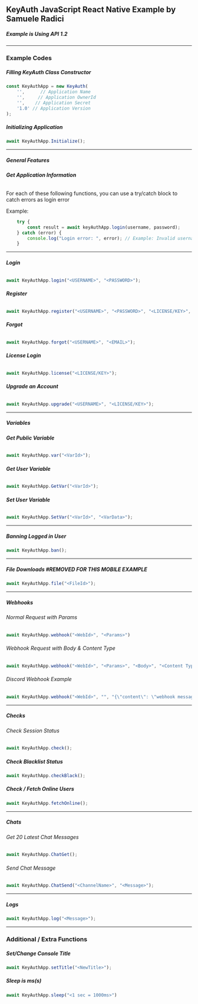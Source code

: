 ## KeyAuth JavaScript React Native Example by Samuele Radici

##### Example is Using API 1.2

-----------
### **Example Codes**



##### **Filling KeyAuth Class Constructor**
```js
const KeyAuthApp = new KeyAuth(
    '',      // Application Name
    '',     // Application OwnerId
    '',    // Application Secret
    '1.0' // Application Version
);
```

##### **Initializing Application**
```js
await KeyAuthApp.Initialize();
```
---

##### **General Features**

###### **Get Application Information**
For each of these following functions, you can use a try/catch block to catch errors as login error

Example:
```js
    try {
        const result = await keyAuthApp.login(username, password);
    } catch (error) {
        console.log("Login error: ", error); // Example: Invalid username or password
    }
```

---

###### **Login**
```js
await KeyAuthApp.login("<USERNAME>", "<PASSWORD>");
```

###### **Register**
```js
await KeyAuthApp.register("<USERNAME>", "<PASSWORD>", "<LICENSE/KEY>", "<OPTIONAL EMAIL>")
```

###### **Forgot**
```js
await KeyAuthApp.forgot("<USERNAME>", "<EMAIL>");
```

###### **License Login**
```js
await KeyAuthApp.license("<LICENSE/KEY>");
```

###### **Upgrade an Account**
```js
await KeyAuthApp.upgrade("<USERNAME>", "<LICENSE/KEY>");
```
---

##### **Variables**
###### **Get Public Variable**
```js
await KeyAuthApp.var("<VarId>");
```

###### **Get User Variable**
```js
await KeyAuthApp.GetVar("<VarId>");
```

###### **Set User Variable**
```js
await KeyAuthApp.SetVar("<VarId>", "<VarData>");
```
---
##### **Banning Logged in User**
```js
await KeyAuthApp.ban();
```
---

##### **File Downloads** #REMOVED FOR THIS MOBILE EXAMPLE
```js
await KeyAuthApp.file("<FileId>");
```
---
##### **Webhooks**

###### Normal Request with Params
```js
await KeyAuthApp.webhook("<WebId>", "<Params>")
```

###### Webhook Request with Body & Content Type
```js
await KeyAuthApp.webhook("<WebId>", "<Params>", "<Body>", "<Content Type>");
```

###### Discord Webhook Example
```js
await KeyAuthApp.webhook("<WebId>", "", "{\"content\": \"webhook message here\",\"embeds\": null}", "application/json");
```
---
##### **Checks**
###### Check Session Status
```js
await KeyAuthApp.check();
```

##### **Check Blacklist Status**
```js
await KeyAuthApp.checkBlack();
```

##### **Check / Fetch Online Users**
```js
await KeyAuthApp.fetchOnline();
```
---


##### **Chats**
###### Get 20 Latest Chat Messages

```js
await KeyAuthApp.ChatGet();
```

###### Send Chat Message
```js
await KeyAuthApp.ChatSend("<ChannelName>", "<Message>");
```
---

##### **Logs**
```js
await KeyAuthApp.log("<Message>");
```
---

### **Additional / Extra Functions**

##### **Set/Change Console Title**
```js
await KeyAuthApp.setTitle("<NewTitle>");
```

##### **Sleep is ms(s)**
```js
await KeyAuthApp.sleep("<1 sec = 1000ms>")
```